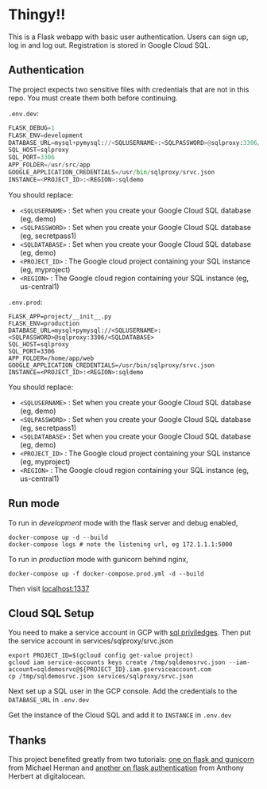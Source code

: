 # Thingy!!

This is a Flask webapp with basic user authentication. Users can sign up, log in and log out. Registration is stored in Google Cloud SQL.

## Authentication

The project expects two sensitive files with credentials that are not in this repo. You must create them both before continuing.

`.env.dev`:
```FLASK_APP=project/__init__.py
FLASK_DEBUG=1
FLASK_ENV=development
DATABASE_URL=mysql+pymysql://<SQLUSERNAME>:<SQLPASSWORD>@sqlproxy:3306/<SQLDATABASE>
SQL_HOST=sqlproxy
SQL_PORT=3306
APP_FOLDER=/usr/src/app
GOOGLE_APPLICATION_CREDENTIALS=/usr/bin/sqlproxy/srvc.json
INSTANCE=<PROJECT_ID>:<REGION>:sqldemo
```

You should replace:

- `<SQLUSERNAME>` : Set when you create your Google Cloud SQL database (eg, demo) 
- `<SQLPASSWORD>` : Set when you create your Google Cloud SQL database (eg, secretpass1)
- `<SQLDATABASE>` : Set when you create your Google Cloud SQL database (eg, demo)
- `<PROJECT_ID>` : The Google cloud project containing your SQL instance (eg, myproject)
- `<REGION>` : The Google cloud region containing your SQL instance (eg, us-central1)

`.env.prod`:
```
FLASK_APP=project/__init__.py
FLASK_ENV=production
DATABASE_URL=mysql+pymysql://<SQLUSERNAME>:<SQLPASSWORD>@sqlproxy:3306/<SQLDATABASE>
SQL_HOST=sqlproxy
SQL_PORT=3306
APP_FOLDER=/home/app/web
GOOGLE_APPLICATION_CREDENTIALS=/usr/bin/sqlproxy/srvc.json
INSTANCE=<PROJECT_ID>:<REGION>:sqldemo
```

You should replace:

- `<SQLUSERNAME>` : Set when you create your Google Cloud SQL database (eg, demo) 
- `<SQLPASSWORD>` : Set when you create your Google Cloud SQL database (eg, secretpass1)
- `<SQLDATABASE>` : Set when you create your Google Cloud SQL database (eg, demo)
- `<PROJECT_ID>` : The Google cloud project containing your SQL instance (eg, myproject)
- `<REGION>` : The Google cloud region containing your SQL instance (eg, us-central1)

## Run mode

To run in *development* mode with the flask server and debug enabled,

```
docker-compose up -d --build
docker-compose logs # note the listening url, eg 172.1.1.1:5000
```

To run in *production* mode with gunicorn behind nginx,

```
docker-compose up -f docker-compose.prod.yml -d --build
```

Then visit [localhost:1337](http://localhost:1337)

## Cloud SQL Setup

You need to make a service account in GCP with [sql priviledges](https://cloud.google.com/sql/docs/mysql/sql-proxy#permissions). Then put the service account in services/sqlproxy/srvc.json

```
export PROJECT_ID=$(gcloud config get-value project)
gcloud iam service-accounts keys create /tmp/sqldemosrvc.json --iam-account=sqldemosrvc@${PROJECT_ID}.iam.gserviceaccount.com
cp /tmp/sqldemosrvc.json services/sqlproxy/srvc.json
```
Next set up a SQL user in the GCP console. Add the credentials to the `DATABASE_URL` in `.env.dev`

Get the instance of the Cloud SQL and add it to `INSTANCE` in `.env.dev`

## Thanks

This project benefited greatly from two tutorials: [one on flask and gunicorn](https://testdriven.io/blog/dockerizing-flask-with-postgres-gunicorn-and-nginx/) from Michael Herman and [another on flask authentication](https://www.digitalocean.com/community/tutorials/how-to-add-authentication-to-your-app-with-flask-login) from Anthony Herbert at digitalocean.

